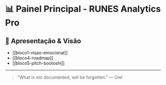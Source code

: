 # 📊 Painel Principal - RUNES Analytics Pro

## 📂 Apresentação & Visão
- [[bloco1-visao-emocional]]
- [[bloco4-roadmap]]
- [[bloco5-pitch-bootoshi]]

---

> "What is not documented, will be forgotten." — Owl
